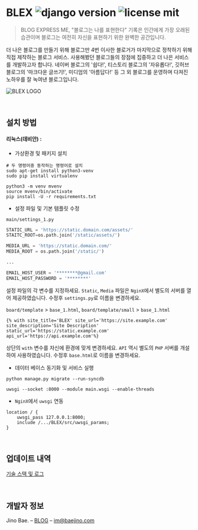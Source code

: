 # BLEX ![django version](https://img.shields.io/badge/django-2.2.8-blue?style=flat-square) ![license mit](https://img.shields.io/badge/license-MIT-yellow?style=flat-square)

> BLOG EXPRESS ME, "블로그는 나를 표현한다" 기록은 인간에게 가장 오래된 습관이며 블로그는 여전히 자신을 표현하기 위한 완벽한 공간입니다.

더 나은 블로그를 만들기 위해 블로그만 4번 이사한 블로거가 마지막으로 정착하기 위해 직접 제작하는 블로그 서비스. 사용해봤던 블로그들의 장점에 집중하고 더 나은 서비스를 개발하고자 합니다. 네이버 블로그의 '쉽다!', 티스토리 블로그의 '자유롭다!', 깃허브 블로그의 '마크다운 글쓰기!', 미디엄의 '아름답다!' 등 그 외 블로그를 운영하며 다져진 노하우를 잘 녹여낸 블로그입니다.

![BLEX LOGO](https://user-images.githubusercontent.com/35596687/70400241-3f101f00-1a6d-11ea-8952-9f622224c57e.png)

<br>

## 설치 방법

#### 리눅스(데비안) :

- 가상환경 및 패키지 설치

```shell
# 두 명령어중 동작하는 명령어로 설치
sudo apt-get install python3-venv
sudo pip install virtualenv

python3 -m venv mvenv
source mvenv/bin/activate
pip install -U -r requirements.txt
```

- 설정 파일 및 기본 템플릿 수정

`main/settings_1.py`

```python
STATIC_URL = 'https://static.domain.com/assets/'
STAITC_ROOT=os.path.join('/static/assets/')

MEDIA_URL = 'https://static.domain.com/'
MEDIA_ROOT = os.path.join('/static/')

...

EMAIL_HOST_USER = '********@gmail.com'
EMAIL_HOST_PASSWORD = '********'
```

설정 파일의 각 변수를 지정하세요. `Static`, `Media` 파일은 `NginX`에서 별도의 서버를 열어 제공하였습니다. 수정후 `settings.py`로 이름을 변경하세요.

`board/template` > `base_1.html`, `board/template/small` > `base_1.html`

```
{% with site_title='BLEX' site_url='https://site.example.com' site_description='Site Description' static_url='https://static.example.com' api_url='https://api.example.com'%}
```

상단의 `with` 변수를 자신에 환경에 맞게 변경하세요. `API` 역시 별도의 `PHP` 서버를 개설하여 사용하였습니다. 수정후 `base.html`로 이름을 변경하세요.

- 데이터 베이스 동기화 및 서비스 실행

```shell
python manage.py migrate --run-syncdb

uwsgi --socket :8000 --module main.wsgi --enable-threads
```

- `NginX`에서 `uwsgi` 연동

```nginx
location / {
    uwsgi_pass 127.0.0.1:8000;
    include /.../BLEX/src/uwsgi_params;
}
```

<br>

## 업데이트 내역

[기술 스택 및 로그](https://blex.kr/@baealex/%EA%B0%9C%EB%B0%9C%EB%85%B8%ED%8A%B8)

<br>

## 개발자 정보	

Jino Bae. – [BLOG](https://baejino.com) – im@baejino.com